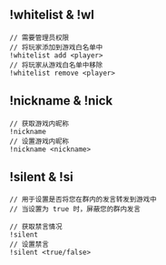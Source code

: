 ## !whitelist & !wl
```
// 需要管理员权限
// 将玩家添加到游戏白名单中
!whitelist add <player>
// 将玩家从游戏白名单中移除
!whitelist remove <player>
```

## !nickname & !nick
```
// 获取游戏内昵称
!nickname
// 设置游戏内昵称
!nickname <nickname>
```

## !silent & !si
```
// 用于设置是否将您在群内的发言转发到游戏中
// 当设置为 true 时，屏蔽您的群内发言

// 获取禁言情况
!silent
// 设置禁言
!silent <true/false>
```